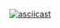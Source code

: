 [![asciicast](https://asciinema.org/a/G8rEF8l7ouoLEPfJTFL29f844.svg)](https://asciinema.org/a/G8rEF8l7ouoLEPfJTFL29f844)